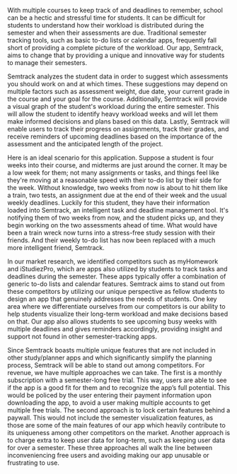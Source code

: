 
With multiple courses to keep track of and deadlines to remember, school can be a hectic and stressful time for students. It can be difficult for students to understand how their workload is distributed during the semester and when their assessments are due. Traditional semester tracking tools, such as basic to-do lists or calendar apps, frequently fall short of providing a complete picture of the workload. Our app, Semtrack, aims to change that by providing a unique and innovative way for students to manage their semesters.


Semtrack analyzes the student data in order to suggest which assessments you should work on and at which times. These suggestions may depend on multiple factors such as assessment weight, due date, your current grade in the course and your goal for the course. Additionally, Semtrack will provide a visual graph of the student's workload during the entire semester. This will allow the student to identify heavy workload weeks and will let them make informed decisions and plans based on this data. Lastly, Semtrack will enable users to track their progress on assignments, track their grades, and receive reminders of upcoming deadlines based on the importance of the assessment and the anticipated length of the project.

Here is an ideal scenario for this application. Suppose a student is four weeks into their course, and midterms are just around the corner. It may be a low week for them; not many assignments or tasks, and things feel like they're moving at a reasonable speed with their to-do list by their side for the week. Without knowledge, two weeks from now is about to hit them like a train, two tests, an assignment due at the end of their week and the usual weekly deadlines. Luckily for this student, they have their information loaded into Semtrack, an intelligent task and deadline management tool. It's notifying them of two weeks from now, and the student picks up, and they begin working on the two assessments ahead of time. What would have been a train wreck now turns into a stress-free study session with their friends. And their weekly to-do list has now been replaced with a much more intelligent friend, Semtrack.

In our market research, we identified competitors such as myHomework and iStudiezPro, which are apps also utilized by students to track tasks and deadlines during the semester. These apps typically offer a combination of generic to-do lists and calendar features. Semtrack aims to stand out from these competitors by utilizing our unique perspective as fellow students to design an app that genuinely addresses the needs of students. One key area where we differentiate ourselves from our competitors is our ability to help students visualize their long-term workload and make decisions based on that. Our app also allows students to see upcoming busy weeks with multiple deadlines and gives reminders accordingly, providing insight and support not found in other semester-tracking apps.

Since Semtrack boasts multiple unique features that are not included in other study/planner apps and which significantly simplify the planning process, Semtrack will be able to stand out among competitors. For revenue, we have multiple approaches we can take. The first is a monthly subscription with a semester-long free trial. This way, users are able to see if the app is a good fit for them and to recognize the app’s full potential. This would be policed by the user entering their payment information upon downloading the app, to avoid a user making multiple accounts to get multiple free trials. The second approach is to lock certain features behind a paywall. This would not include the semester visualization features, as those are some of the main features of our app which heavily contribute to its uniqueness among other competitors on the market. Another approach is to charge extra to keep user data for long-term, such as keeping user data for over a semester. These three approaches all walk the line between inconveniencing free users and avoiding making our app unusable or frustrating to use.